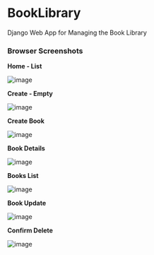 # BookLibrary
 Django Web App for Managing the Book Library

<h3>Browser Screenshots</h3>

<strong>Home - List</strong>

![image](https://github.com/user-attachments/assets/0ff8713a-0cd9-4f86-b662-78f3b2f24f72) 

<strong>Create - Empty</strong>

![image](https://github.com/user-attachments/assets/ea27ddea-e620-4829-b78a-6a1e225ebe6d) 

<strong>Create Book</strong>

![image](https://github.com/user-attachments/assets/0a85be69-5c88-422f-9a48-ab7b7d7ebe2c) 

<strong>Book Details</strong>

![image](https://github.com/user-attachments/assets/4ebd7dec-aa43-4c1f-8b35-db31b095c7c1) 

<strong>Books List</strong>

![image](https://github.com/user-attachments/assets/a36fefd5-f4f1-42b4-ba53-bb3fbd87e59e) 

<strong>Book Update</strong>

![image](https://github.com/user-attachments/assets/5811c217-7c30-44b1-b8e2-f45da0cc3f59) 

<strong>Confirm Delete</strong>

![image](https://github.com/user-attachments/assets/aa0d5e66-748c-49dc-81b8-5674cd530ac9) 
